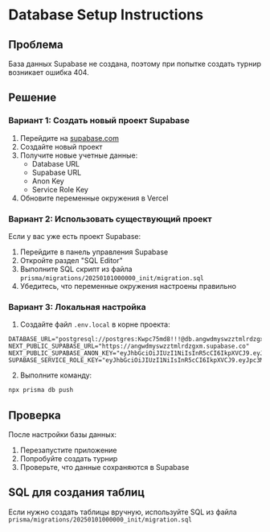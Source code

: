 # Database Setup Instructions

## Проблема
База данных Supabase не создана, поэтому при попытке создать турнир возникает ошибка 404.

## Решение

### Вариант 1: Создать новый проект Supabase
1. Перейдите на [supabase.com](https://supabase.com)
2. Создайте новый проект
3. Получите новые учетные данные:
   - Database URL
   - Supabase URL
   - Anon Key
   - Service Role Key
4. Обновите переменные окружения в Vercel

### Вариант 2: Использовать существующий проект
Если у вас уже есть проект Supabase:
1. Перейдите в панель управления Supabase
2. Откройте раздел "SQL Editor"
3. Выполните SQL скрипт из файла `prisma/migrations/20250101000000_init/migration.sql`
4. Убедитесь, что переменные окружения настроены правильно

### Вариант 3: Локальная настройка
1. Создайте файл `.env.local` в корне проекта:
```env
DATABASE_URL="postgresql://postgres:Kwpc75md8!!!@db.angwdmyswzztmlrdzgxm.supabase.co:5432/postgres"
NEXT_PUBLIC_SUPABASE_URL="https://angwdmyswzztmlrdzgxm.supabase.co"
NEXT_PUBLIC_SUPABASE_ANON_KEY="eyJhbGciOiJIUzI1NiIsInR5cCI6IkpXVCJ9.eyJpc3MiOiJzdXBhYmFzZSIsInJlZiI6ImFuZ3dkbXlzd3p6dG1scmR6Z3htIiwicm9sZSI6ImFub24iLCJpYXQiOjE3NTg4NzA3MjgsImV4cCI6MjA3NDQ0NjcyOH0.tCL0LVOPyGYID9_4XftCwXwLqSDiwM9YvtlmTWdrTBo"
SUPABASE_SERVICE_ROLE_KEY="eyJhbGciOiJIUzI1NiIsInR5cCI6IkpXVCJ9.eyJpc3MiOiJzdXBhYmFzZSIsInJlZiI6ImFuZ3dkbXlzd3p6dG1scmR6Z3htIiwicm9sZSI6InNlcnZpY2Vfcm9sZSIsImlhdCI6MTc1ODg3MDcyOCwiZXhwIjoyMDc0NDQ2NzI4fQ.o88piotALs9_JHN5KRzZffrFku6fgueLw6Wuu4kBtF8"
```

2. Выполните команду:
```bash
npx prisma db push
```

## Проверка
После настройки базы данных:
1. Перезапустите приложение
2. Попробуйте создать турнир
3. Проверьте, что данные сохраняются в Supabase

## SQL для создания таблиц
Если нужно создать таблицы вручную, используйте SQL из файла `prisma/migrations/20250101000000_init/migration.sql`
